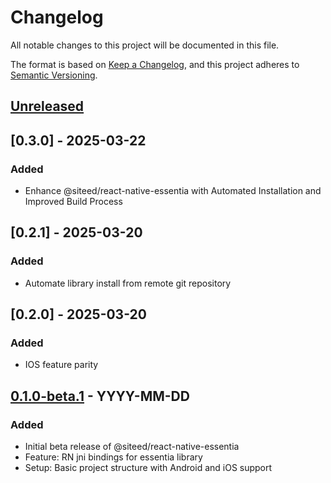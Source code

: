 # Changelog

All notable changes to this project will be documented in this file.

The format is based on [Keep a Changelog](https://keepachangelog.com/en/1.0.0/),
and this project adheres to [Semantic Versioning](https://semver.org/spec/v2.0.0.html).

## [Unreleased]


## [0.3.0] - 2025-03-22
### Added
- Enhance @siteed/react-native-essentia with Automated Installation and Improved Build Process

## [0.2.1] - 2025-03-20
### Added
- Automate library install from remote git repository

## [0.2.0] - 2025-03-20
### Added
- IOS feature parity

## [0.1.0-beta.1] - YYYY-MM-DD
### Added
- Initial beta release of @siteed/react-native-essentia
- Feature: RN jni bindings for essentia library
- Setup: Basic project structure with Android and iOS support

[Unreleased]: https://github.com/deeeed/expo-audio-stream/compare/@siteed/react-native-essentia@0.1.0-beta.1...HEAD
[0.1.0-beta.1]: https://github.com/deeeed/expo-audio-stream/releases/tag/@siteed/react-native-essentia@0.1.0-beta.1
